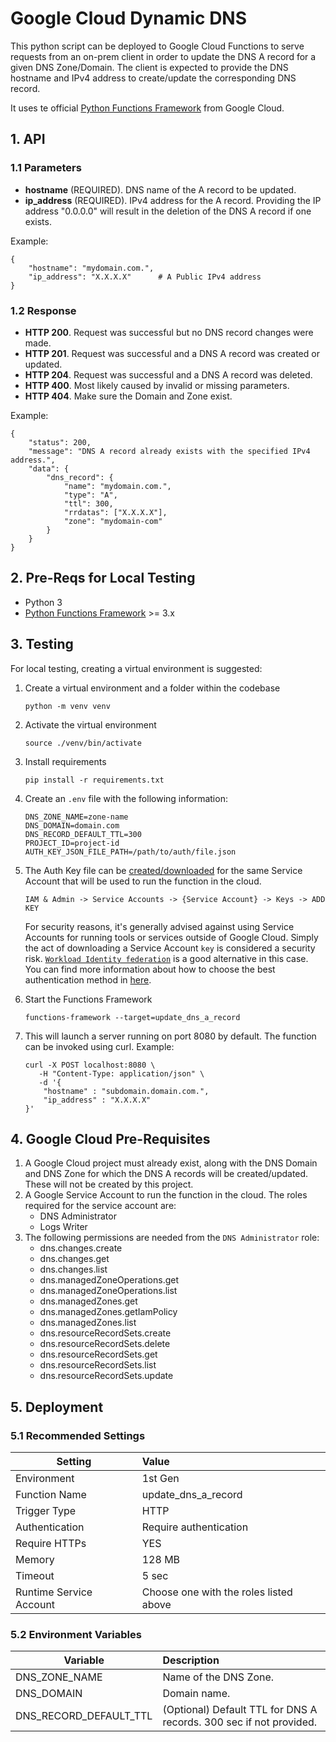 # Google Cloud Dynamic DNS

This python script can be deployed to Google Cloud Functions to serve requests from an on-prem client in order to update the DNS A record for a given DNS Zone/Domain. The client is expected to provide the DNS hostname and IPv4 address to create/update the corresponding DNS record.

It uses te official [Python Functions Framework](https://github.com/GoogleCloudPlatform/functions-framework-python) from Google Cloud.

## 1. API

### 1.1 Parameters

- **hostname** (REQUIRED). DNS name of the A record to be updated.
- **ip_address** (REQUIRED). IPv4 address for the A record. Providing the IP address "0.0.0.0" will result in the deletion of the DNS A record if one exists.

Example:
```
{
    "hostname": "mydomain.com.",
    "ip_address": "X.X.X.X"      # A Public IPv4 address
}
```

### 1.2 Response

- **HTTP 200**. Request was successful but no DNS record changes were made.
- **HTTP 201**. Request was successful and a DNS A record was created or updated.
- **HTTP 204**. Request was successful and a DNS A record was deleted.
- **HTTP 400**. Most likely caused by invalid or missing parameters.
- **HTTP 404**. Make sure the Domain and Zone exist.

Example:
```
{
    "status": 200,
    "message": "DNS A record already exists with the specified IPv4 address.",
    "data": {
        "dns_record": {
            "name": "mydomain.com.",
            "type": "A",
            "ttl": 300,
            "rrdatas": ["X.X.X.X"],
            "zone": "mydomain-com"
        }
    }
}
```

## 2. Pre-Reqs for Local Testing

- Python 3
- [Python Functions Framework](https://github.com/GoogleCloudPlatform/functions-framework-python) >= 3.x

## 3. Testing

For local testing, creating a virtual environment is suggested:

1. Create a virtual environment and a folder within the codebase
    ```
    python -m venv venv
    ```
1. Activate the virtual environment
    ```
    source ./venv/bin/activate
    ```
1. Install requirements
    ```
    pip install -r requirements.txt
    ```
1. Create an `.env` file with the following information:
    ```
    DNS_ZONE_NAME=zone-name
    DNS_DOMAIN=domain.com
    DNS_RECORD_DEFAULT_TTL=300
    PROJECT_ID=project-id
    AUTH_KEY_JSON_FILE_PATH=/path/to/auth/file.json
    ```
1. The Auth Key file can be [created/downloaded](https://console.cloud.google.com/iam-admin/serviceaccounts) for the same Service Account that will be used to run the function in the cloud.
    ```
    IAM & Admin -> Service Accounts -> {Service Account} -> Keys -> ADD KEY
    ```
    For security reasons, it's generally advised against using Service Accounts for running tools or services outside of Google Cloud. Simply the act of downloading a Service Account `key` is considered a security risk. [`Workload Identity federation`](https://cloud.google.com/iam/docs/workload-identity-federation) is a good alternative in this case. You can find more information about how to choose the best authentication method in [here](https://cloud.google.com/blog/products/identity-security/how-to-authenticate-service-accounts-to-help-keep-applications-secure).

1. Start the Functions Framework
    ```
    functions-framework --target=update_dns_a_record
    ```
1. This will launch a server running on port 8080 by default. The function can be invoked using curl. Example:
    ```
    curl -X POST localhost:8080 \
       -H "Content-Type: application/json" \
       -d '{
	    "hostname" : "subdomain.domain.com.",
	    "ip_address" : "X.X.X.X"
    }'
    ```

## 4. Google Cloud Pre-Requisites

1. A Google Cloud project must already exist, along with the DNS Domain and DNS Zone for which the DNS A records will be created/updated. These will not be created by this project.
1. A Google Service Account to run the function in the cloud. The roles required for the service account are:
    - DNS Administrator
    - Logs Writer
1. The following permissions are needed from the `DNS Administrator` role:
    - dns.changes.create
    - dns.changes.get
    - dns.changes.list
    - dns.managedZoneOperations.get
    - dns.managedZoneOperations.list
    - dns.managedZones.get
    - dns.managedZones.getIamPolicy
    - dns.managedZones.list
    - dns.resourceRecordSets.create
    - dns.resourceRecordSets.delete
    - dns.resourceRecordSets.get
    - dns.resourceRecordSets.list
    - dns.resourceRecordSets.update

## 5. Deployment

### 5.1 Recommended Settings

| Setting                 | Value                                  |
| ----------------------- | :------------------------------------- |
| Environment             | 1st Gen                                |
| Function Name           | update_dns_a_record                    |
| Trigger Type            | HTTP                                   |
| Authentication          | Require authentication                 |
| Require HTTPs           | YES                                    |
| Memory                  | 128 MB                                 |
| Timeout                 | 5 sec                                  |
| Runtime Service Account | Choose one with the roles listed above |

### 5.2 Environment Variables

| Variable                | Description                                                        |
| ----------------------- | :----------------------------------------------------------------- |
| DNS_ZONE_NAME           | Name of the DNS Zone.                                              |
| DNS_DOMAIN              | Domain name.                                                       |
| DNS_RECORD_DEFAULT_TTL  | (Optional) Default TTL for DNS A records. 300 sec if not provided. |
